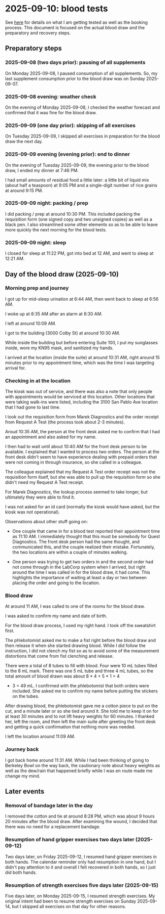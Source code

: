 # 2025-09-10: blood tests

See [here](2025-blood-test-plans-round-2.md) for details on what I am
getting tested as well as the booking process. This document is
focused on the actual blood draw and the preparatory and recovery
steps.

## Preparatory steps

### 2025-09-08 (two days prior): pausing of all supplements

On Monday 2025-09-08, I paused consumption of all supplements. So, my
last supplement consumption prior to the blood draw was on Sunday
2025-09-07.

### 2025-09-08 evening: weather check

On the evening of Monday 2025-09-08, I checked the weather forecast
and confirmed that it was fine for the blood draw.

### 2025-09-09 (one day prior): skipping of all exercises

On Tuesday 2025-09-09, I skipped all exercises in preparation for the
blood draw the next day.

### 2025-09-09 evening (evening prior): end to dinner

On the evening of Tuesday 2025-09-09, the evening prior to the blood
draw, I ended my dinner at 7:46 PM.

I had small amounts of residual food a little later: a little bit of
liquid mix (about half a teaspoon) at 9:05 PM and a single-digit
number of rice grains at around 9:15 PM.

### 2025-09-09 night: packing / prep

I did packing / prep at around 10:30 PM. This included packing the
requisition form (one signed copy and two unsigned copies) as well as
a black pen. I also streamlined some other elements so as to be able
to leave more quickly the next morning for the blood tests.

### 2025-09-09 night: sleep

I closed for sleep at 11:22 PM, got into bed at 12 AM, and went to
sleep at 12:21 AM.

## Day of the blood draw (2025-09-10)

### Morning prep and journey

I got up for mid-sleep urination at 6:44 AM, then went back to sleep
at 6:56 AM.

I woke up at 8:35 AM after an alarm at 8:30 AM.

I left at around 10:09 AM.

I got to the building (3000 Colby St) at around 10:30 AM.

While inside the building but before entering Suite 100, I put my
sunglasses inside, wore my KN95 mask, and sanitized my hands.

I arrived at the location (inside the suite) at around 10:31 AM, right
around 15 minutes prior to my appointment time, which was the time I
was targeting arrival for.

### Checking in at the location

The kiosk was out of service, and there was also a note that only
people with appointments would be serviced at this location. Other
locations that were taking walk-ins were listed, including the 3100
San Pablo Ave location that I had gone to last time.

I took out the requisition form from Marek Diagnostics and the order
receipt from Request A Test (the process took about 2-3 minutes).

Aroud 10:35 AM, the person at the front desk asked me to confirm that
I had an appointment and also asked for my name.

I then had to wait until about 10:40 AM for the front desk person to
be available. I explained that I wanted to process two orders. The
person at the front desk didn't seem to have experience dealing with
prepaid orders that were not coming in through insurance, so she
called in a colleague.

The colleague explained that my Request A Test order receipt was not
the requisition form itself, but she was able to pull up the
requisition form so she didn't need my Request A Test receipt.

For Marek Diagnostics, the lookup process seemed to take longer, but
ultimately they were able to find it.

I was not asked for an id card (normally the kiosk would have asked,
but the kiosk was not operational).

Observations about other stuff going on:

* One couple that came in for a blood test reported their appointment
  time as 11:10 AM. I immediately thought that this must be somebody
  for Quest Diagnostics. The front desk person had the same thought,
  and communicated this, and the couple realized their
  mistake. Fortunately, the two locations are within a couple of
  minutes walking.

* One person was trying to get two orders in and the second order had
  not come through in the LabCorp system when I arrived, but right
  around the time I was called in for the blood draw, it had
  come. This highlights the importance of waiting at least a day or
  two between placing the order and going to the location.

### Blood draw

At around 11 AM, I was called to one of the rooms for the blood draw.

I was asked to confirm my name and date of birth.

For the blood draw process, I used my right hand. I took off the
sweatshirt first.

The phlebotomist asked me to make a fist right before the blood draw
and then release it when she started drawing blood. While I did follow
the instruction, I did not clench my fist so as to avoid some of the
measurement distortions that come from fist clenching and release.

There were a total of 8 tubes to fill with blood. Four were 10 mL
tubes filled to the 8 mL mark. There was one 5 mL tube and three 4 mL
tubes, so the total amount of blood drawn was about 8 * 4 + 5 * 1 + 4
* 3 = 49 mL. I confirmed with the phlebotomist that both orders were
included. She asked me to confirm my name before putting the stickers
on the tubes.

After drawing blood, the phlebotomist gave me a cotton piece to put on
the cut, and a minute later or so she tied around it. She told me to
keep it on for at least 30 minutes and to not lift heavy weights for
60 minutes. I thanked her, left the room, and then left the main suite
after greeting the front desk and getting a quick confirmation that
nothing more was needed.

I left the location around 11:09 AM.

### Journey back

I got back home around 11:31 AM. While I had been thinking of going to
Berkeley Bowl on the way back, the cautionary note about heavy weights
as well as the dew/rain that happened briefly while I was en route
made me change my mind.

## Later events

### Removal of bandage later in the day

I removed the cotton and tie at around 8:28 PM, which was about 9
hours 20 minutes after the blood draw. After examining the wound, I
decided that there was no need for a replacement bandage.

### Resumption of hand gripper exercises two days later (2025-09-12)

Two days later, on Friday 2025-09-12, I resumed hand gripper exercises
in both hands. The calendar reminder only had resumption in one hand,
but I didn't pay attention to it and overall I felt recovered in both
hands, so I just did both hands.

### Resumption of strength exercises five days later (2025-09-15)

Five days later, on Monday 2025-09-15, I resumed strength
exercises. My original intent had been to resume strength exercises on
Sunday 2025-09-14, but I skipped all exercises on that day for other
reasons.
